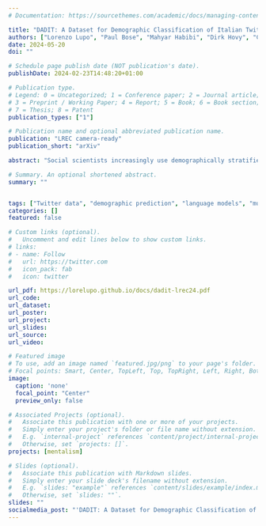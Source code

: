 ```yaml
---
# Documentation: https://sourcethemes.com/academic/docs/managing-content/

title: "DADIT: A Dataset for Demographic Classification of Italian Twitter Users and a Comparison of Prediction Methods"
authors: ["Lorenzo Lupo", "Paul Bose", "Mahyar Habibi", "Dirk Hovy", "Carlo Schwarz"]
date: 2024-05-20
doi: ""

# Schedule page publish date (NOT publication's date).
publishDate: 2024-02-23T14:48:20+01:00

# Publication type.
# Legend: 0 = Uncategorized; 1 = Conference paper; 2 = Journal article;
# 3 = Preprint / Working Paper; 4 = Report; 5 = Book; 6 = Book section;
# 7 = Thesis; 8 = Patent
publication_types: ["1"]

# Publication name and optional abbreviated publication name.
publication: "LREC camera-ready"
publication_short: "arXiv"

abstract: "Social scientists increasingly use demographically stratified social media data to study the attitudes, beliefs, and behavior of the general public. To facilitate such analyses, we construct, validate, and release the representative DADIT dataset of 30M tweets of 20k Italian Twitter users, along with their bios and profile pictures. We enrich the user data with high-quality labels for gender, age, and location. This new dataset enables us to compare the performance of various state-of-the-art models for the prediction of the gender and age of social media users. In particular, we investigate if tweets contain valuable information for the prediction of user characteristics, since popular classifiers like M3 don't leverage them. Our best XLM-based classifier improves upon the commonly used competitor M3 by up to 53% F1. Especially for age prediction, classifiers profit from including tweets as features. We also confirm these findings on a German test set."

# Summary. An optional shortened abstract.
summary: ""


tags: ["Twitter data", "demographic prediction", "language models", "multimodal classification"]
categories: []
featured: false

# Custom links (optional).
#   Uncomment and edit lines below to show custom links.
# links:
# - name: Follow
#   url: https://twitter.com
#   icon_pack: fab
#   icon: twitter

url_pdf: https://lorelupo.github.io/docs/dadit-lrec24.pdf
url_code: 
url_dataset:
url_poster:
url_project:
url_slides:
url_source:
url_video:

# Featured image
# To use, add an image named `featured.jpg/png` to your page's folder.
# Focal points: Smart, Center, TopLeft, Top, TopRight, Left, Right, BottomLeft, Bottom, BottomRight.
image:
  caption: 'none'
  focal_point: "Center"
  preview_only: false

# Associated Projects (optional).
#   Associate this publication with one or more of your projects.
#   Simply enter your project's folder or file name without extension.
#   E.g. `internal-project` references `content/project/internal-project/index.md`.
#   Otherwise, set `projects: []`.
projects: [mentalism]

# Slides (optional).
#   Associate this publication with Markdown slides.
#   Simply enter your slide deck's filename without extension.
#   E.g. `slides: "example"` references `content/slides/example/index.md`.
#   Otherwise, set `slides: ""`.
slides: ""
socialmedia_post: "'DADIT: A Dataset for Demographic Classification of Italian Twitter Users...' by Lupo et al. (2024). Not just text processing - Learning social dynamics & more. #AIInsights"
---
```

